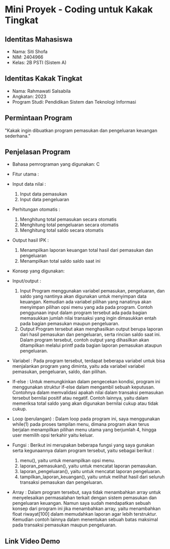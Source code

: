 # Mini Proyek - Coding untuk Kakak Tingkat
## Identitas Mahasiswa
- Nama: Siti Shofa
- NIM: 2404966
- Kelas: 2B PSTI (Sistem A)

## Identitas Kakak Tingkat
- Nama: Rahmawati Salsabila
- Angkatan: 2023
- Program Studi: Pendidikan Sistem dan Teknologi Informasi

## Permintaan Program
  "Kakak ingin dibuatkan program pemasukan dan pengeluaran keuangan sederhana."

## Penjelasan Program
- Bahasa pemrograman yang digunakan: C
- Fitur utama :
 - Input data nilai :
   1. Input data pemasukan
   2. Input data pengeluaran
      
 - Perhitungan otomatis :
   1. Menghitung total pemasukan secara otomatis
   2. Menghitung total pengeluaran secara otomatis
   3. Menghitung total saldo secara otomatis
      
 - Output hasil IPK :
   1. Menampilkan laporan keuangan total hasil dari pemasukan dan pengeluaran
   2. Menampilkan total saldo saldo saat ini
   
- Konsep yang digunakan:
 - Input/output :
   1. Input
      Program menggunakan variabel pemasukan, pengeluaran, dan saldo yang nantinya akan digunakan untuk menyimpan data keuangan. Kemudian ada variabel pilihan yang nanatinya akan menyimpan pilihan opsi menu yang ada pada program. Contoh penggunaan input dalam program tersebut ada pada bagian memasukkan jumlah nilai transaksi yang ingin dimasukkan entah pada bagian pemasukan maupun pengeluaran.
   2. Output
      Program tersebut akan menghasilkan output berupa laporan dari hasil pemasukan dan pengeluaran, serta rincian saldo saat ini. Dalam program tersebut, contoh output yang dihasilkan akan ditampilkan melalui printf pada bagian laporan pemasukan ataupun pengeluaran.
 
 - Variabel :
   Pada program tersebut, terdapat beberapa variabel untuk bisa menjalankan program yang diminta, yaitu ada variabel variabel pemasukan, pengeluaran, saldo, dan pilihan.
   
 - If-else :
   Untuk memungkinkan dalam pengecekan kondisi, program ini menggunakan struktur if-else dalam mengambil sebuah keputusan. Contohnya dalam memvalidasi apakah nilai dalam transaksi pemasukan tersebut bernilai positif atau negatif. Contoh lainnya, yaitu dalam memeriksa total saldo yang akan digunakan bernilai cukup atau tidak cukup.
   
 - Loop (perulangan) :
   Dalam loop pada program ini, saya menggunakan while(1) pada proses tampilan menu, dimana program akan terus berjalan menampilkan pilihan menu utama yang berjumlah 4, hingga user memilih opsi terkahir yaitu keluar.
   
- Fungsi :
  Berikut ini merupakan beberapa fungsi yang saya gunakan serta kegunaannya dalam program tersebut, yaitu sebagai berikut :
  1. menu(), yaitu untuk menampilkan opsi menu.
  2. laporan_pemasukan(), yaitu untuk mencatat laporan pemasukan.
  3. laporan_pengeluaran(), yaitu untuk mencatat laporan pengeluaran.
  4. tampilkan_laporan_keuangan(), yaitu untuk melihat hasil dari seluruh transaksi pemasukan dan pengeluaran. 
  
- Array :
  Dalam program tersebut, saya tidak menambahkan array untuk menyelesaikan permasalahan terkait dengan sistem pemasukan dan pengeluaran keuangan. Namun saya sudah mendapatkan sebuah konsep dari program ini jika menambahkan array, yaitu menambahkan float riwayat[100] dalam memudahkan laporan agar lebih terstruktur. Kemudian contoh lainnya dalam menentukan sebuah batas maksimal pada transaksi pemasukan maupun pengeluaran.  

## Link Video Demo
